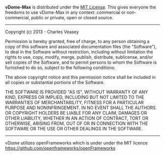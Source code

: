 **vDome-Max** is distributed under the [MIT License](https://en.wikipedia.org/wiki/MIT_License). This gives everyone the freedoms to use vDome-Max in any context: commercial or non-commercial, public or private, open or closed source.

---

Copyright (c) 2013 - Charles Veasey

Permission is hereby granted, free of charge, to any person obtaining a copy of this software and associated documentation files (the "Software"), to deal in the Software without restriction, including without limitation the rights to use, copy, modify, merge, publish, distribute, sublicense, and/or sell copies of the Software, and to permit persons to whom the Software is furnished to do so, subject to the following conditions:

The above copyright notice and this permission notice shall be included in all copies or substantial portions of the Software.

THE SOFTWARE IS PROVIDED "AS IS", WITHOUT WARRANTY OF ANY KIND, EXPRESS OR IMPLIED, INCLUDING BUT NOT LIMITED TO THE WARRANTIES OF MERCHANTABILITY, FITNESS FOR A PARTICULAR PURPOSE AND NONINFRINGEMENT. IN NO EVENT SHALL THE AUTHORS OR COPYRIGHT HOLDERS BE LIABLE FOR ANY CLAIM, DAMAGES OR OTHER LIABILITY, WHETHER IN AN ACTION OF CONTRACT, TORT OR OTHERWISE, ARISING FROM, OUT OF OR IN CONNECTION WITH THE SOFTWARE OR THE USE OR OTHER DEALINGS IN THE SOFTWARE.

---

vDome utilizes openFrameworks which is under under the MIT licence
https://github.com/openframeworks/openFrameworks 